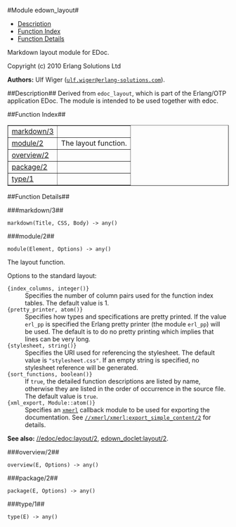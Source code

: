 

#Module edown_layout#
* [Description](#description)
* [Function Index](#index)
* [Function Details](#functions)


Markdown layout module for EDoc.



Copyright (c) 2010 Erlang Solutions Ltd

__Authors:__ Ulf Wiger ([`ulf.wiger@erlang-solutions.com`](mailto:ulf.wiger@erlang-solutions.com)).<a name="description"></a>

##Description##
  Derived from `edoc_layout`, which is part of the Erlang/OTP application EDoc.
The module is intended to be used together with edoc.<a name="index"></a>

##Function Index##


<table width="100%" border="1" cellspacing="0" cellpadding="2" summary="function index"><tr><td valign="top"><a href="#markdown-3">markdown/3</a></td><td></td></tr><tr><td valign="top"><a href="#module-2">module/2</a></td><td>The layout function.</td></tr><tr><td valign="top"><a href="#overview-2">overview/2</a></td><td></td></tr><tr><td valign="top"><a href="#package-2">package/2</a></td><td></td></tr><tr><td valign="top"><a href="#type-1">type/1</a></td><td></td></tr></table>


<a name="functions"></a>

##Function Details##

<a name="markdown-3"></a>

###markdown/3##




`markdown(Title, CSS, Body) -> any()`

<a name="module-2"></a>

###module/2##




`module(Element, Options) -> any()`





The layout function.

Options to the standard layout:



<dt><code>{index_columns, integer()}</code>
</dt>




<dd>Specifies the number of column pairs used for the function
index tables. The default value is 1.
</dd>




<dt><code>{pretty_printer, atom()}</code>
</dt>




<dd>Specifies how types and specifications are pretty printed.
If the value <code>erl_pp</code> is specified the Erlang pretty printer
(the module <code>erl_pp</code>) will be used. The default is to do
no pretty printing which implies that lines can be very long.
</dd>




<dt><code>{stylesheet, string()}</code>
</dt>




<dd>Specifies the URI used for referencing the stylesheet. The
default value is <code>"stylesheet.css"</code>. If an empty string is
specified, no stylesheet reference will be generated.
</dd>




<dt><code>{sort_functions, boolean()}</code>
</dt>




<dd>If <code>true</code>, the detailed function descriptions are listed by
name, otherwise they are listed in the order of occurrence in
the source file. The default value is <code>true</code>.
</dd>




<dt><code>{xml_export, Module::atom()}</code>
</dt>




<dd>Specifies an <a href="/Users/uwiger/ETC/git/xmerl/doc/index.md" target="_top"><code>xmerl</code></a> callback module to be
used for exporting the documentation. See <a href="/Users/uwiger/ETC/git/xmerl/doc/xmerl.md#export_simple_content-2"><code>//xmerl/xmerl:export_simple_content/2</code></a> for details.
</dd>





__See also:__ [//edoc/edoc:layout/2](/Users/uwiger/ETC/git/edoc/doc/edoc.md#layout-2), [edown_doclet:layout/2](edown_doclet.md#layout-2).<a name="overview-2"></a>

###overview/2##




`overview(E, Options) -> any()`

<a name="package-2"></a>

###package/2##




`package(E, Options) -> any()`

<a name="type-1"></a>

###type/1##




`type(E) -> any()`

